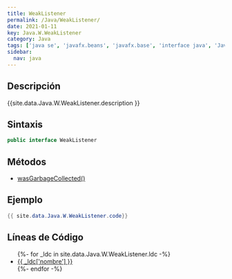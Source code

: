 ```yaml
---
title: WeakListener
permalink: /Java/WeakListener/
date: 2021-01-11
key: Java.W.WeakListener
category: Java
tags: ['java se', 'javafx.beans', 'javafx.base', 'interface java', 'JavaFX 2.1']
sidebar: 
  nav: java
---
```


## Descripción
{{site.data.Java.W.WeakListener.description }}

## Sintaxis
~~~java
public interface WeakListener
~~~

## Métodos
* [wasGarbageCollected()](/Java/WeakListener/wasGarbageCollected)

## Ejemplo
~~~java
{{ site.data.Java.W.WeakListener.code}}
~~~

## Líneas de Código
<ul>
{%- for _ldc in site.data.Java.W.WeakListener.ldc -%}
   <li>
       <a href="{{_ldc['url'] }}">{{ _ldc['nombre'] }}</a>
   </li>
{%- endfor -%}
</ul>
